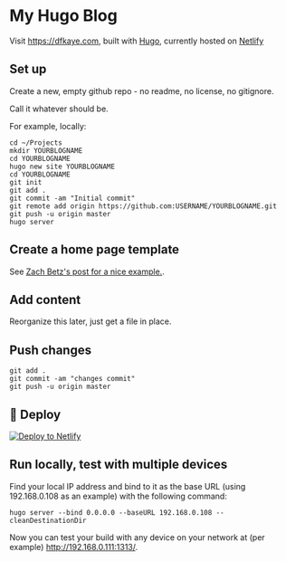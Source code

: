 # My Hugo Blog

Visit https://dfkaye.com, built with [Hugo](https://gohugo.io), currently hosted on [Netlify](https://www.netlify.com/)

## Set up

Create a new, empty github repo - no readme, no license, no gitignore.

Call it whatever <YOURBLOGNAME> should be.

For example, locally:

```
cd ~/Projects
mkdir YOURBLOGNAME
cd YOURBLOGNAME
hugo new site YOURBLOGNAME
cd YOURBLOGNAME
git init
git add .
git commit -am "Initial commit"
git remote add origin https://github.com:USERNAME/YOURBLOGNAME.git
git push -u origin master
hugo server
```

## Create a home page template

See [Zach Betz's post for a nice example.](https://zwbetz.com/make-a-hugo-blog-from-scratch/#homepage-layout).

## Add content

Reorganize this later, just get a file in place.

## Push changes

```
git add .
git commit -am "changes commit"
git push -u origin master
```

## 💫 Deploy

[![Deploy to Netlify](https://www.netlify.com/img/deploy/button.svg)](https://app.netlify.com/start/deploy?repository=https://github.com/dfkaye/dfkaye-blog)

## Run locally, test with multiple devices

Find your local IP address and bind to it as the base URL (using 192.168.0.108 as an example) with the following command:

```
hugo server --bind 0.0.0.0 --baseURL 192.168.0.108 --cleanDestinationDir
```

Now you can test your build with any device on your network at (per example) http://192.168.0.111:1313/.
